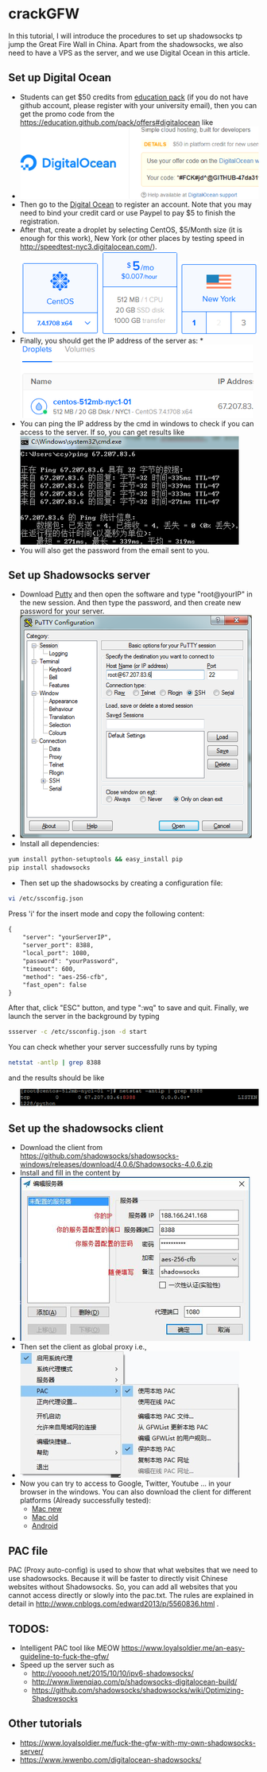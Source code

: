 # crackGFW
In this tutorial, I will introduce the procedures to set up shadowsocks tp jump the Great Fire Wall in China.
Apart from the shadowsocks, we also need to have a VPS as the server, and we use Digital Ocean in this article.


## Set up Digital Ocean
* Students can get $50 credits from [education pack](https://education.github.com/pack) (if you do not have github account, please register with your university email), then you can get the promo code from the https://education.github.com/pack/offers#digitalocean like
* ![alt tag](/images/50credit.png)
* Then go to the [Digital Ocean](https://www.digitalocean.com/) to register an account. 
Note that you may need to bind your credit card or use Paypel to pay $5 to finish the registration.
* After that, create a droplet by selecting CentOS, $5/Month size (it is enough for this work), New York (or other places by testing speed in http://speedtest-nyc3.digitalocean.com/).
* ![alt tag](/images/centos.png)
![alt tag](/images/size.png)
![alt tag](/images/dataCenter.png)
* Finally, you should get the IP address of the server as:
*![alt tag](/images/droplet.png)
* You can ping the IP address by the cmd in windows to check if you can access to the server.
If so, you can get results like 
![alt tag](/images/ping.png)
* You will also get the password from the email sent to you.

## Set up Shadowsocks server
* Download [Putty](http://www.putty.org/) and then open the software and type "root@yourIP" in the new session.
And then type the password, and then create new password for your server.
* ![alt tag](/images/putty.png)
* Install all dependencies:
```bash
yum install python-setuptools && easy_install pip
pip install shadowsocks
```
* Then set up the shadowsocks by creating a configuration file:
```bash
vi /etc/ssconfig.json
```
Press 'i' for the insert mode and copy the following content:
```
{
    "server": "yourServerIP", 
    "server_port": 8388,
    "local_port": 1080, 
    "password": "yourPassword", 
    "timeout": 600,
    "method": "aes-256-cfb",
    "fast_open": false
}
```
After that, click "ESC" button, and type ":wq" to save and quit.
Finally, we launch the server in the background by typing 
```bash
ssserver -c /etc/ssconfig.json -d start
```
You can check whether your server successfully runs by typing 
```bash
netstat -antlp | grep 8388
```
and the results should be like
* ![alt tag](/images/listen.png)


## Set up the shadowsocks client
* Download the client from https://github.com/shadowsocks/shadowsocks-windows/releases/download/4.0.6/Shadowsocks-4.0.6.zip 
* Install and fill in the content by 
* ![alt tag](/images/clientConfig.jpg)
* Then set the client as global proxy i.e.,
* ![alt tag](/images/globalProxy.jpg)
* Now you can try to access to Google, Twitter, Youtube ... in your browser in the windows. 
You can also download the client for different platforms (Already successfully tested):
  * [Mac new](https://github.com/shadowsocks/ShadowsocksX-NG/releases)
  * [Mac old](https://github.com/shadowsocks/shadowsocks-iOS/releases/)
  * [Android](https://github.com/shadowsocks/shadowsocks-android/releases)

## PAC file
PAC (Proxy auto-config) is used to show that what websites that we need to use shadowsocks.
Because it will be faster to directly visit Chinese websites without Shadowsocks.
So, you can add all websites that you cannot access directly or slowly into the pac.txt.
The rules are explained in detail in http://www.cnblogs.com/edward2013/p/5560836.html .


## TODOS:
* Intelligent PAC tool like MEOW https://www.loyalsoldier.me/an-easy-guideline-to-fuck-the-gfw/
* Speed up the server such as
  * http://yooooh.net/2015/10/10/ipv6-shadowsocks/
  * http://www.liwenqiao.com/p/shadowsocks-digitalocean-build/
  * https://github.com/shadowsocks/shadowsocks/wiki/Optimizing-Shadowsocks

## Other tutorials
* https://www.loyalsoldier.me/fuck-the-gfw-with-my-own-shadowsocks-server/
* https://www.iwwenbo.com/digitalocean-shadowsocks/

	
